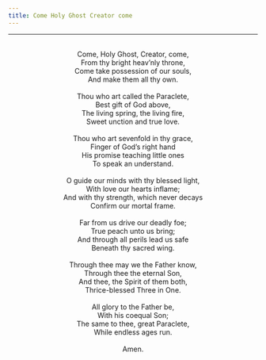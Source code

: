 ```yaml
---
title: Come Holy Ghost Creator come
---
```


---
<center>
<br/>
Come, Holy Ghost, Creator, come,<br/>
From thy bright heav’nly throne,<br/>
Come take possession of our souls,<br/>
And make them all thy own.<br/>
<br/>
Thou who art called the Paraclete,<br/>
Best gift of God above,<br/>
The living spring, the living fire,<br/>
Sweet unction and true love.<br/>
<br/>
Thou who art sevenfold in thy grace,<br/>
Finger of God’s right hand<br/>
His promise teaching little ones<br/>
To speak an understand.<br/>
<br/>
O guide our minds with thy blessed light,<br/>
With love our hearts inflame;<br/>
And with thy strength, which never decays<br/>
Confirm our mortal frame.<br/>
<br/>
Far from us drive our deadly foe;<br/>
True peach unto us bring;<br/>
And through all perils lead us safe<br/>
Beneath thy sacred wing.<br/>
<br/>
Through thee may we the Father know,<br/>
Through thee the eternal Son,<br/>
And thee, the Spirit of them both,<br/>
Thrice-blessed Three in One.<br/>
<br/>
All glory to the Father be,<br/>
With his coequal Son;<br/>
The same to thee, great Paraclete,<br/>
While endless ages run. <br/>
<br/>
Amen.<br/>

</center>